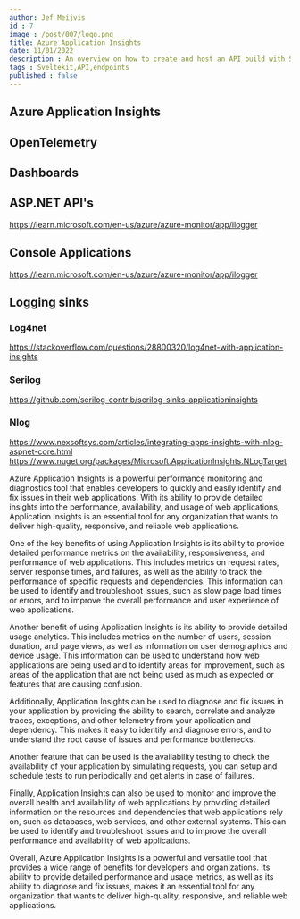 ```yaml
---
author: Jef Meijvis
id : 7
image : /post/007/logo.png
title: Azure Application Insights
date: 11/01/2022
description : An overview on how to create and host an API build with Sveltekit.
tags : Sveltekit,API,endpoints
published : false
---
```


## Azure Application Insights

## OpenTelemetry

## Dashboards

## ASP.NET API's
https://learn.microsoft.com/en-us/azure/azure-monitor/app/ilogger

## Console Applications
https://learn.microsoft.com/en-us/azure/azure-monitor/app/ilogger

## Logging sinks
### Log4net
https://stackoverflow.com/questions/28800320/log4net-with-application-insights
### Serilog
https://github.com/serilog-contrib/serilog-sinks-applicationinsights
### Nlog
https://www.nexsoftsys.com/articles/integrating-apps-insights-with-nlog-aspnet-core.html
https://www.nuget.org/packages/Microsoft.ApplicationInsights.NLogTarget



Azure Application Insights is a powerful performance monitoring and diagnostics tool that enables developers to quickly and easily identify and fix issues in their web applications. With its ability to provide detailed insights into the performance, availability, and usage of web applications, Application Insights is an essential tool for any organization that wants to deliver high-quality, responsive, and reliable web applications.

One of the key benefits of using Application Insights is its ability to provide detailed performance metrics on the availability, responsiveness, and performance of web applications. This includes metrics on request rates, server response times, and failures, as well as the ability to track the performance of specific requests and dependencies. This information can be used to identify and troubleshoot issues, such as slow page load times or errors, and to improve the overall performance and user experience of web applications.

Another benefit of using Application Insights is its ability to provide detailed usage analytics. This includes metrics on the number of users, session duration, and page views, as well as information on user demographics and device usage. This information can be used to understand how web applications are being used and to identify areas for improvement, such as areas of the application that are not being used as much as expected or features that are causing confusion.

Additionally, Application Insights can be used to diagnose and fix issues in your application by providing the ability to search, correlate and analyze traces, exceptions, and other telemetry from your application and dependency. This makes it easy to identify and diagnose errors, and to understand the root cause of issues and performance bottlenecks.

Another feature that can be used is the availability testing to check the availability of your application by simulating requests, you can setup and schedule tests to run periodically and get alerts in case of failures.

Finally, Application Insights can also be used to monitor and improve the overall health and availability of web applications by providing detailed information on the resources and dependencies that web applications rely on, such as databases, web services, and other external systems. This can be used to identify and troubleshoot issues and to improve the overall performance and availability of web applications.

Overall, Azure Application Insights is a powerful and versatile tool that provides a wide range of benefits for developers and organizations. Its ability to provide detailed performance and usage metrics, as well as its ability to diagnose and fix issues, makes it an essential tool for any organization that wants to deliver high-quality, responsive, and reliable web applications.

